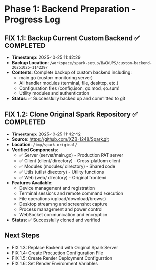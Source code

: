 # Phase 1: Backend Preparation - Progress Log

## FIX 1.1: Backup Current Custom Backend ✅ COMPLETED
- **Timestamp**: 2025-10-25 11:42:29
- **Backup Location**: `/workspace/spark-setup/BACKUPS/custom-backend-20251025-114229/`
- **Contents**: Complete backup of custom backend including:
  - main.go (custom monitoring server)
  - All handler modules (terminal, file, desktop, etc.)
  - Configuration files (config.json, go.mod, go.sum)
  - Utility modules and authentication
- **Status**: ✅ Successfully backed up and committed to git

## FIX 1.2: Clone Original Spark Repository ✅ COMPLETED
- **Timestamp**: 2025-10-25 11:42:42
- **Source**: https://github.com/XZB-1248/Spark.git
- **Location**: `/tmp/spark-original/`
- **Verified Components**:
  - ✅ Server (server/main.go) - Production RAT server
  - ✅ Client (client/ directory) - Cross-platform client
  - ✅ Modules (modules/ directory) - Shared code
  - ✅ Utils (utils/ directory) - Utility functions
  - ✅ Web (web/ directory) - Original frontend
- **Features Available**:
  - Device management and registration
  - Terminal sessions and remote command execution
  - File operations (upload/download/browse)
  - Desktop streaming and screenshot capture
  - Process management and power control
  - WebSocket communication and encryption
- **Status**: ✅ Successfully cloned and verified

## Next Steps
- FIX 1.3: Replace Backend with Original Spark Server
- FIX 1.4: Create Production Configuration File
- FIX 1.5: Create Render Deployment Configuration
- FIX 1.6: Set Render Environment Variables